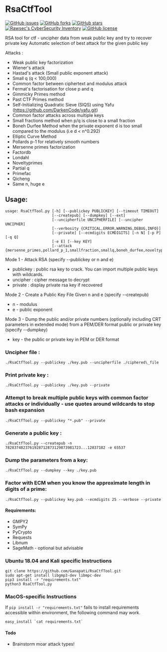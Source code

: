 # RsaCtfTool

[![GitHub issues](https://img.shields.io/github/issues/Ganapati/RsaCtfTool.svg)](https://github.com/Ganapati/RsaCtfTool/issues)
[![GitHub forks](https://img.shields.io/github/forks/Ganapati/RsaCtfTool.svg)](https://github.com/Ganapati/RsaCtfTool/network)
[![GitHub stars](https://img.shields.io/github/stars/Ganapati/RsaCtfTool.svg)](https://github.com/Ganapati/RsaCtfTool/stargazers)
[![Rawsec's CyberSecurity Inventory](https://inventory.rawsec.ml/img/badges/Rawsec-inventoried-FF5050_flat.svg)](https://inventory.rawsec.ml/tools.html#RsaCtfTool)
[![GitHub license](https://img.shields.io/github/license/Ganapati/RsaCtfTool.svg)](https://github.com/Ganapati/RsaCtfTool)

RSA tool for ctf - uncipher data from weak public key and try to recover private key
Automatic selection of best attack for the given public key

Attacks :
 - Weak public key factorization
 - Wiener's attack
 - Hastad's attack (Small public exponent attack)
 - Small q (q < 100,000)
 - Common factor between ciphertext and modulus attack
 - Fermat's factorisation for close p and q
 - Gimmicky Primes method
 - Past CTF Primes method
 - Self-Initializing Quadratic Sieve (SIQS) using Yafu (https://github.com/DarkenCode/yafu.git)
 - Common factor attacks across multiple keys
 - Small fractions method when p/q is close to a small fraction
 - Boneh Durfee Method when the private exponent d is too small compared to the modulus (i.e d < n^0.292)
 - Elliptic Curve Method
 - Pollards p-1 for relatively smooth numbers
 - Mersenne primes factorization
 - Factordb
 - Londahl
 - Noveltyprimes
 - Partial q
 - Primefac
 - Qicheng
 - Same n, huge e

## Usage:

```
usage: RsaCtfTool.py [-h] [--publickey PUBLICKEY] [--timeout TIMEOUT]
                     [--createpub] [--dumpkey] [--ext]
                     [--uncipherfile UNCIPHERFILE] [--uncipher UNCIPHER]
                     [--verbosity {CRITICAL,ERROR,WARNING,DEBUG,INFO}]
                     [--private] [--ecmdigits ECMDIGITS] [-n N] [-p P] [-q Q]
                     [-e E] [--key KEY]
                     [--attack {mersenne_primes,pollard_p_1,smallfraction,smallq,boneh_durfee,noveltyprimes,ecm,factordb,wiener,siqs,pastctfprimes,partial_q,comfact_cn,hastads,fermat,nullattack,primefac,commonfactors,same_n_huge_e,all}]
```

Mode 1 - Attack RSA (specify --publickey or n and e)
 - publickey : public rsa key to crack. You can import multiple public keys with wildcards.
 - uncipher : cipher message to decrypt
 - private : display private rsa key if recovered

Mode 2 - Create a Public Key File Given n and e (specify --createpub)
 - n - modulus
 - e - public exponent

Mode 3 - Dump the public and/or private numbers (optionally including CRT parameters in extended mode) from a PEM/DER format public or private key (specify --dumpkey)
 - key - the public or private key in PEM or DER format

### Uncipher file :
`./RsaCtfTool.py --publickey ./key.pub --uncipherfile ./ciphered\_file`

### Print private key :
`./RsaCtfTool.py --publickey ./key.pub --private`

### Attempt to break multiple public keys with common factor attacks or individually - use quotes around wildcards to stop bash expansion
`./RsaCtfTool.py --publickey "*.pub" --private`

### Generate a public key :
`./RsaCtfTool.py --createpub -n 7828374823761928712873129873981723...12837182 -e 65537`

### Dump the parameters from a key:
`./RsaCtfTool.py --dumpkey --key ./key.pub`

### Factor with ECM when you know the approximate length in digits of a prime:
`./RsaCtfTool.py --publickey key.pub --ecmdigits 25 --verbose --private`

#### Requirements:
 - GMPY2
 - SymPy
 - PyCrypto
 - Requests
 - Libnum
 - SageMath - optional but advisable
### Ubuntu 18.04 and Kali specific Instructions ###
```
git clone https://github.com/Ganapati/RsaCtfTool.git
sudo apt-get install libgmp3-dev libmpc-dev
pip3 install -r "requirements.txt"
python3 RsaCtfTool.py
```

### MacOS-specific Instructions
If `pip install -r "requirements.txt"` fails to install requirements accessible within environment, the following command may work.

`` easy_install `cat requirements.txt` ``

#### Todo
 - Brainstorm moar attack types!
